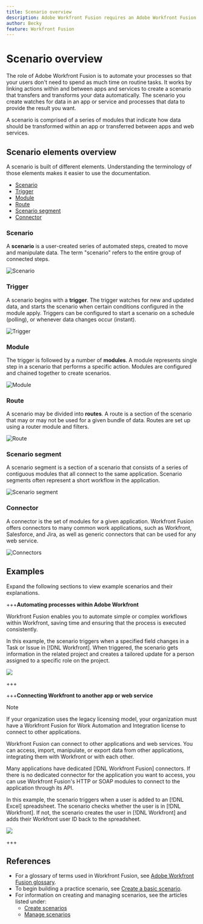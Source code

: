 ```yaml
---
title: Scenario overview
description: Adobe Workfront Fusion requires an Adobe Workfront Fusion license in addition to an Adobe Workfront license.
author: Becky
feature: Workfront Fusion
---
```

# Scenario overview

The role of Adobe Workfront Fusion is to automate your processes so that your users don't need to spend as much time on routine tasks. It works by linking actions within and between apps and services to create a scenario that transfers and transforms your data automatically. The scenario you create watches for data in an app or service and processes that data to provide the result you want.

A scenario is comprised of a series of modules that indicate how data should be transformed within an app or transferred between apps and web services. 

## Scenario elements overview

A scenario is built of different elements. Understanding the terminology of those elements makes it easier to use the documentation.

* [Scenario](#scenario)
* [Trigger](#trigger)
* [Module](#module)
* [Route](#route)
* [Scenario segment](#scenario-segment)
* [Connector](#connector)

### Scenario

A **scenario** is a user-created series of automated steps, created to move and manipulate data. The term "scenario" refers to the entire group of connected steps.

![Scenario](assets/entire-scenario-scenario.png)

### Trigger

A scenario begins with a **trigger**. The trigger watches for new and updated data, and starts the scenario when certain conditions configured in the module apply. Triggers can be configured to start a scenario on a schedule (polling), or whenever data changes occur (instant). 

![Trigger](assets/scenario-trigger.png)

### Module

The trigger is followed by a number of **modules**. A module represents single step in a scenario that performs a specific action. Modules are configured and chained together to create scenarios.

![Module](assets/scenario-module.png)

### Route

A scenario may be divided into **routes**. A route is a section of the scenario that may or may not be used for a given bundle of data. Routes are set up using a router module and filters.

![Route](assets/scenario-route.png)

### Scenario segment

A scenario segment is a section of a scenario that consists of a series of contiguous modules that all connect to the same application. Scenario segments often represent a short workflow in the application.

![Scenario segment](assets/scenario-segment.png)

### Connector

A connector is the set of modules for a given application. Workfront Fusion offers connectors to many common work applications, such as Workfront, Salesforce, and Jira, as well as generic connectors that can be used for any web service.

![Connectors](assets/scenario-connectors.png)

## Examples

Expand the following sections to view example scenarios and their explanations.

+++**Automating processes within Adobe Workfront**

Workfront Fusion enables you to automate simple or complex workflows within Workfront, saving time and ensuring that the process is executed consistently.

In this example, the scenario triggers when a specified field changes in a Task or Issue in [!DNL Workfront]. When triggered, the scenario gets information in the related project and creates a tailored update for a person assigned to a specific role on the project.

![](assets/fusion-template-example.png)

+++

+++**Connecting Workfront to another app or web service**

>[!NOTE]
>
>If your organization uses the legacy licensing model, your organization must have a Workfront Fusion for Work Automation and Integration license to connect to other applications.

Workfront Fusion can connect to other applications and web services. You can access, import, manipulate, or export data from other applications, integrating them with Workfront or with each other.

Many applications have dedicated [!DNL Workfront Fusion] connectors. If there is no dedicated connector for the application you want to access, you can use Workfront Fusion's HTTP or SOAP modules to connect to the application through its API.

In this example, the scenario triggers when a user is added to an [!DNL Excel] spreadsheet. The scenario checks whether the user is in [!DNL Workfront]. If not, the scenario creates the user in [!DNL Workfront] and adds their Workfront user ID back to the spreadsheet.

![](assets/fusion-integration-example.png)

<!--For a list of dedicated connectors, see [Apps and their modules](../../workfront-fusion/apps-and-their-modules/apps-and-their-modules.md).-->
<!--
>[!IMPORTANT]
>
>[!DNL Adobe Workfront Fusion] can connect to almost any web service. If the app you want to work with does not have a dedicated [!DNL Workfront Fusion] connector, you can use the following modules to connect directly to the web service:
>
>* [[!UICONTROL HTTP] modules](../../workfront-fusion/apps-and-their-modules/http-modules/http-modules-1.md) 
>* [[!UICONTROL SOAP] module](../../workfront-fusion/apps-and-their-modules/soap-module.md) 
>* [[!UICONTROL JSON] modules](../../workfront-fusion/apps-and-their-modules/json-modules.md) 
>
-->
+++

## References

* For a glossary of terms used in Workfront Fusion, see [Adobe Workfront Fusion glossary](/help/workfront-fusion/get-started-with-fusion/understand-fusion/fusion-glossary.md).
* To begin building a practice scenario, see [Create a basic scenario](/help/workfront-fusion/build-practice-scenarios/create-basic-scenario.md).
* For information on creating and managing scenarios, see the articles listed under:
   * [Create scenarios](/help/workfront-fusion/create-scenarios/create-scenarios-toc.md)
   * [Manage scenarios](/help/workfront-fusion/manage-scenarios/manage-scenarios-toc.md)
   